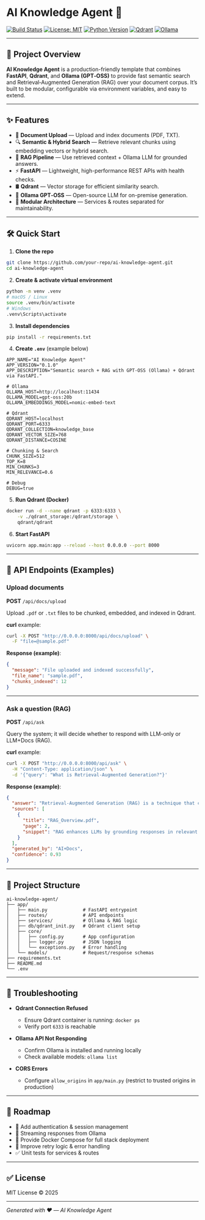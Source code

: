 # AI Knowledge Agent 🚀

[![Build Status](https://img.shields.io/badge/build-passing-brightgreen)](https://example.com)
[![License: MIT](https://img.shields.io/badge/License-MIT-blue.svg)](LICENSE)
[![Python Version](https://img.shields.io/badge/python-3.10%2B-blue)](https://www.python.org/)
[![Qdrant](https://img.shields.io/badge/Qdrant-ready-orange)](https://qdrant.tech/)
[![Ollama](https://img.shields.io/badge/Ollama-GPT--OSS-lightgrey)](https://ollama.com/)

---

## 📌 Project Overview

**AI Knowledge Agent** is a production-friendly template that combines **FastAPI**, **Qdrant**, and **Ollama (GPT‑OSS)** to provide fast semantic search and Retrieval‑Augmented Generation (RAG) over your document corpus. It’s built to be modular, configurable via environment variables, and easy to extend.

---

## ✨ Features

* 📄 **Document Upload** — Upload and index documents (PDF, TXT).
* 🔍 **Semantic & Hybrid Search** — Retrieve relevant chunks using embedding vectors or hybrid search.
* 🧠 **RAG Pipeline** — Use retrieved context + Ollama LLM for grounded answers.
* ⚡ **FastAPI** — Lightweight, high-performance REST APIs with health checks.
* 🛢 **Qdrant** — Vector storage for efficient similarity search.
* 🤖 **Ollama GPT‑OSS** — Open-source LLM for on-premise generation.
* 🧩 **Modular Architecture** — Services & routes separated for maintainability.

---

## 🛠️ Quick Start

1. **Clone the repo**

```bash
git clone https://github.com/your-repo/ai-knowledge-agent.git
cd ai-knowledge-agent
```

2. **Create & activate virtual environment**

```bash
python -m venv .venv
# macOS / Linux
source .venv/bin/activate
# Windows
.venv\Scripts\activate
```

3. **Install dependencies**

```bash
pip install -r requirements.txt
```

4. **Create `.env`** (example below)

```env
APP_NAME="AI Knowledge Agent"
APP_VERSION="0.1.0"
APP_DESCRIPTION="Semantic search + RAG with GPT-OSS (Ollama) + Qdrant via FastAPI."

# Ollama
OLLAMA_HOST=http://localhost:11434
OLLAMA_MODEL=gpt-oss:20b
OLLAMA_EMBEDDINGS_MODEL=nomic-embed-text

# Qdrant
QDRANT_HOST=localhost
QDRANT_PORT=6333
QDRANT_COLLECTION=knowledge_base
QDRANT_VECTOR_SIZE=768
QDRANT_DISTANCE=COSINE

# Chunking & Search
CHUNK_SIZE=512
TOP_K=8
MIN_CHUNKS=3
MIN_RELEVANCE=0.6

# Debug
DEBUG=true
```

5. **Run Qdrant (Docker)**

```bash
docker run -d --name qdrant -p 6333:6333 \
    -v ./qdrant_storage:/qdrant/storage \
    qdrant/qdrant
```

6. **Start FastAPI**

```bash
uvicorn app.main:app --reload --host 0.0.0.0 --port 8000
```

---

## 📡 API Endpoints (Examples)

### Upload documents

**POST** `/api/docs/upload`

Upload `.pdf` or `.txt` files to be chunked, embedded, and indexed in Qdrant.

**curl** example:

```bash
curl -X POST "http://0.0.0.0:8000/api/docs/upload" \
  -F "file=@sample.pdf"
```

**Response (example)**:

```json
{
  "message": "File uploaded and indexed successfully",
  "file_name": "sample.pdf",
  "chunks_indexed": 12
}
```

---

### Ask a question (RAG)

**POST** `/api/ask`

Query the system; it will decide whether to respond with LLM-only or LLM+Docs (RAG).

**curl** example:

```bash
curl -X POST "http://0.0.0.0:8000/api/ask" \
  -H "Content-Type: application/json" \
  -d '{"query": "What is Retrieval-Augmented Generation?"}'
```

**Response (example)**:

```json
{
  "answer": "Retrieval-Augmented Generation (RAG) is a technique that combines semantic search with LLMs to provide more accurate answers.",
  "sources": [
    {
      "title": "RAG_Overview.pdf",
      "page": 2,
      "snippet": "RAG enhances LLMs by grounding responses in relevant documents."
    }
  ],
  "generated_by": "AI+Docs",
  "confidence": 0.93
}
```

---

## 📁 Project Structure

```
ai-knowledge-agent/
├── app/
│   ├── main.py             # FastAPI entrypoint
│   ├── routes/             # API endpoints
│   ├── services/           # Ollama & RAG logic
│   ├── db/qdrant_init.py   # Qdrant client setup
│   ├── core/
│   │   ├── config.py       # App configuration
│   │   ├── logger.py       # JSON logging
│   │   └── exceptions.py   # Error handling
│   └── models/             # Request/response schemas
├── requirements.txt
├── README.md
└── .env
```

---

## 🐞 Troubleshooting

* **Qdrant Connection Refused**

  * Ensure Qdrant container is running: `docker ps`
  * Verify port `6333` is reachable

* **Ollama API Not Responding**

  * Confirm Ollama is installed and running locally
  * Check available models: `ollama list`

* **CORS Errors**

  * Configure `allow_origins` in `app/main.py` (restrict to trusted origins in production)

---

## 🚀 Roadmap

* 🔐 Add authentication & session management
* 📡 Streaming responses from Ollama
* 🐳 Provide Docker Compose for full stack deployment
* 🔄 Improve retry logic & error handling
* ✅ Unit tests for services & routes

---

## ✅ License

MIT License © 2025

---

*Generated with ❤️ — AI Knowledge Agent*
